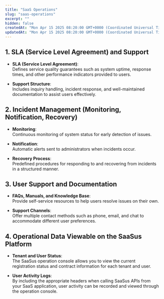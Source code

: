 ```yaml
---
title: "SaaS Operations"
slug: "saas-operations"
excerpt: ""
hidden: false
createdAt: "Mon Apr 15 2025 08:20:00 GMT+0000 (Coordinated Universal Time)"
updatedAt: "Mon Apr 15 2025 08:20:00 GMT+0000 (Coordinated Universal Time)"
---
```

## 1. SLA (Service Level Agreement) and Support

- **SLA (Service Level Agreement)**:  
  Defines service quality guarantees such as system uptime, response times, and other performance indicators provided to users.

- **Support Structure**:  
  Includes inquiry handling, incident response, and well-maintained documentation to assist users effectively.

## 2. Incident Management (Monitoring, Notification, Recovery)

- **Monitoring**:  
  Continuous monitoring of system status for early detection of issues.

- **Notification**:  
  Automatic alerts sent to administrators when incidents occur.

- **Recovery Process**:  
  Predefined procedures for responding to and recovering from incidents in a structured manner.

## 3. User Support and Documentation

- **FAQs, Manuals, and Knowledge Base**:  
  Provide self-service resources to help users resolve issues on their own.

- **Support Channels**:  
  Offer multiple contact methods such as phone, email, and chat to accommodate different user preferences.

## 4. Operational Data Viewable on the SaaSus Platform

- **Tenant and User Status**:  
  The SaaSus operation console allows you to view the current registration status and contract information for each tenant and user.

- **User Activity Logs**:  
  By including the appropriate headers when calling SaaSus APIs from your SaaS application, user activity can be recorded and viewed through the operation console.